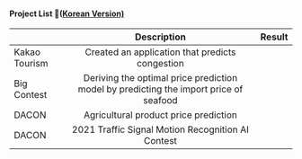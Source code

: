 #### Project List 📝([Korean Version)](https://viridian-monarch-554.notion.site/Project-List-2fb5f156c064465f9dcd66d49e4188ee)

|               |                                      Description                                      | Result |
|---------------|:-------------------------------------------------------------------------------------:|--------|
| Kakao Tourism | Created an application that predicts congestion                                       |        |
| Big Contest   | Deriving the optimal price prediction model by predicting the import price of seafood |        |
| DACON         | Agricultural product price prediction                                                 |        |
| DACON         | 2021 Traffic Signal Motion Recognition AI Contest                                     |        |
